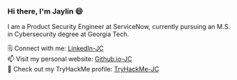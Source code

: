 ### Hi there, I'm Jaylin 😄
I am a Product Security Engineer at ServiceNow, currently pursuing an M.S. in Cybersecurity degree at Georgia Tech. 

🗒️ Connect with me: <a href="https://www.linkedin.com/in/jaylincabrera10/" target="_blank">LinkedIn-JC </a> <br /> 
📫 Visit my personal website: <a href="https://jaylincabrera10.github.io/" target="_blank">Github.io-JC </a> <br />
👾 Check out my TryHackMe profile: <a href="https://www.tryhackme.com/p/jaylincabrera10/" target="_blank">TryHackMe-JC </a> 

<!--
Here are some ideas to get you started:

- 🔭 I’m currently working on ...
- 🌱 I’m currently learning ...
- 👯 I’m looking to collaborate on ...
- 🤔 I’m looking for help with ...
- 💬 Ask me about ...
- 📫 How to reach me: ...
- 😄 Pronouns: ...
- ⚡ Fun fact: ...
-->
